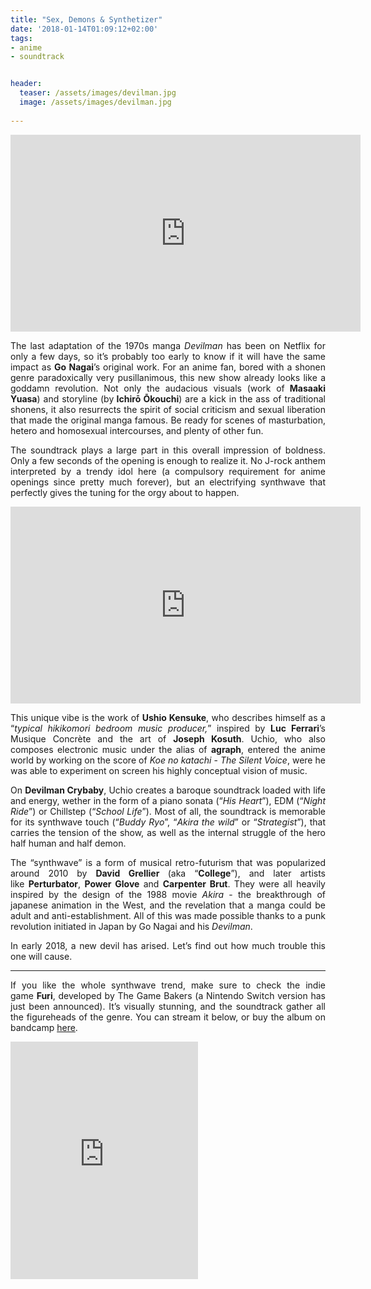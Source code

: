 ```yaml
---
title: "Sex, Demons & Synthetizer" 
date: '2018-01-14T01:09:12+02:00'
tags:
- anime
- soundtrack


header:
  teaser: /assets/images/devilman.jpg
  image: /assets/images/devilman.jpg
 
---
```

<p><iframe width="560" height="315" src="https://www.youtube.com/embed/LKdmzriKsic" frameborder="0" allow="autoplay; encrypted-media" allowfullscreen></iframe></p>
<p style="text-align: justify;">The last adaptation of the 1970s manga&nbsp;<em>Devilman&nbsp;</em>has been on Netflix for only a few days, so it&rsquo;s probably too early to know if it will have the same impact as&nbsp;<strong>Go Nagai</strong>&rsquo;s original work. For an anime fan, bored with a shonen genre paradoxically very pusillanimous, this new show already looks like a goddamn revolution. Not only the audacious visuals (work of<strong>&nbsp;Masaaki Yuasa</strong>) and storyline (by<strong>&nbsp;Ichirō Ōkouchi</strong>) are a kick in the ass of traditional shonens, it also resurrects the spirit of social criticism and sexual liberation that made the original manga famous. Be ready for scenes of masturbation, hetero and homosexual intercourses, and plenty of other fun.</p>
<p style="text-align: justify;">The soundtrack plays a large part in this overall impression of boldness. Only a few seconds of the opening is enough to realize it. No J-rock anthem interpreted by a trendy idol here (a compulsory requirement for anime openings since pretty much forever), but an electrifying synthwave that perfectly gives the tuning for the orgy about to happen.</p>
<p><iframe width="560" height="315" src="https://www.youtube.com/embed/lwpFpF9-MVk" frameborder="0" allow="autoplay; encrypted-media" allowfullscreen></iframe></p>
<p style="text-align: justify;">This unique vibe is the work of&nbsp;<strong>Ushio Kensuke</strong>, who describes himself as a &ldquo;<em>typical hikikomori bedroom music producer,</em>&rdquo; inspired by&nbsp;<strong>Luc Ferrari</strong>&rsquo;s Musique Concr&egrave;te and the art of&nbsp;<strong>Joseph Kosuth</strong>. Uchio, who also composes electronic music under the alias of&nbsp;<strong>agraph</strong>, entered the anime world by working on the score of&nbsp;<em>Koe no katachi</em>&nbsp;-&nbsp;<em>The Silent Voice</em>, were he was able to experiment on screen his highly conceptual vision of music.</p>
<p style="text-align: justify;">On&nbsp;<strong>Devilman Crybaby</strong>, Uchio creates a baroque soundtrack loaded with life and energy, wether in the form of a piano sonata (&ldquo;<em>His Heart</em>&rdquo;), EDM (&ldquo;<em>Night Ride</em>&rdquo;) or Chillstep (&ldquo;<em>School Life</em>&rdquo;). Most of all, the soundtrack is memorable for its synthwave touch (&ldquo;<em>Buddy Ryo</em>&rdquo;, &ldquo;<em>Akira the wild</em>&rdquo; or &ldquo;<em>Strategist</em>&rdquo;), that carries the tension of the show, as well as the internal struggle of the hero half human and half demon.</p>
<p style="text-align: justify;">The &ldquo;synthwave&rdquo; is a form of musical retro-futurism that was popularized around 2010 by&nbsp;<strong>David Grellier&nbsp;</strong>(aka &ldquo;<strong>College</strong>&rdquo;), and later artists like&nbsp;<strong>Perturbator</strong>,&nbsp;<strong>Power Glove</strong>&nbsp;and&nbsp;<strong>Carpenter Brut</strong>. They were all heavily inspired by the design of the 1988 movie&nbsp;<em>Akira</em> - the breakthrough of japanese animation in the West, and the revelation that a manga could be adult and anti-establishment. All of this was made possible thanks to a punk revolution initiated in Japan by Go Nagai and his&nbsp;<em>Devilman</em>.</p>
<p style="text-align: justify;">In early 2018, a new devil has arised. Let&rsquo;s find out how much trouble this one will cause.</p>
<hr />
<p style="text-align: justify;">If you like the whole synthwave trend, make sure to check the indie game&nbsp;<strong>Furi</strong>, developed by The Game Bakers (a Nintendo Switch version has just been announced). It&rsquo;s visually stunning, and the soundtrack gather all the figureheads of the genre. You can stream it below, or buy the album on bandcamp&nbsp;<a href="https://furi.bandcamp.com/">here</a>.</p>
<iframe src="https://open.spotify.com/embed/album/1NCt4W6d8fNGkBQAjXDVrA" width="300" height="380" frameborder="0" allowtransparency="true"></iframe>    
<p style="text-align: justify;">&nbsp;</p>

